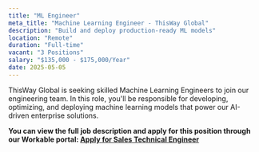 ```yaml
---
title: "ML Engineer"
meta_title: "Machine Learning Engineer - ThisWay Global"
description: "Build and deploy production-ready ML models"
location: "Remote"
duration: "Full-time"
vacant: "3 Positions"
salary: "$135,000 - $175,000/Year"
date: 2025-05-05
---
```


ThisWay Global is seeking skilled Machine Learning Engineers to join our engineering team. In this role, you'll be responsible for developing, optimizing, and deploying machine learning models that power our AI-driven enterprise solutions.

**You can view the full job description and apply for this position through our Workable portal: [Apply for Sales Technical Engineer](https://apply.workable.com/thisway/j/7746668263/)**
